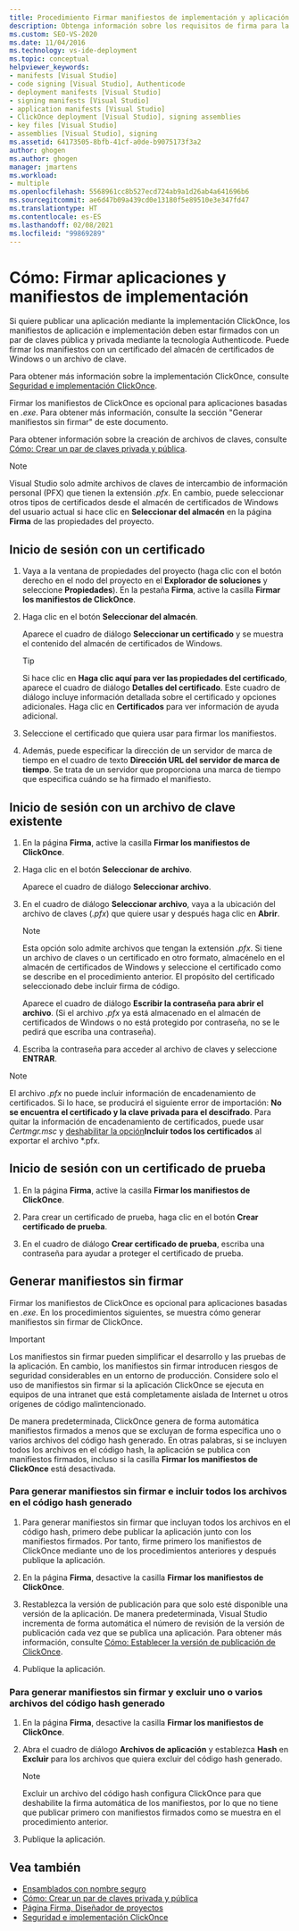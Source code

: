 ```yaml
---
title: Procedimiento Firmar manifiestos de implementación y aplicación
description: Obtenga información sobre los requisitos de firma para la publicación de manifiestos de aplicación e implementación ClickOnce. La firma es opcional en el caso de las aplicaciones basadas en .exe.
ms.custom: SEO-VS-2020
ms.date: 11/04/2016
ms.technology: vs-ide-deployment
ms.topic: conceptual
helpviewer_keywords:
- manifests [Visual Studio]
- code signing [Visual Studio], Authenticode
- deployment manifests [Visual Studio]
- signing manifests [Visual Studio]
- application manifests [Visual Studio]
- ClickOnce deployment [Visual Studio], signing assemblies
- key files [Visual Studio]
- assemblies [Visual Studio], signing
ms.assetid: 64173505-8bfb-41cf-a0de-b9075173f3a2
author: ghogen
ms.author: ghogen
manager: jmartens
ms.workload:
- multiple
ms.openlocfilehash: 5568961cc8b527ecd724ab9a1d26ab4a641696b6
ms.sourcegitcommit: ae6d47b09a439cd0e13180f5e89510e3e347fd47
ms.translationtype: HT
ms.contentlocale: es-ES
ms.lasthandoff: 02/08/2021
ms.locfileid: "99869289"
---
```

# <a name="how-to-sign-application-and-deployment-manifests"></a>Cómo: Firmar aplicaciones y manifiestos de implementación

Si quiere publicar una aplicación mediante la implementación ClickOnce, los manifiestos de aplicación e implementación deben estar firmados con un par de claves pública y privada mediante la tecnología Authenticode. Puede firmar los manifiestos con un certificado del almacén de certificados de Windows o un archivo de clave.

Para obtener más información sobre la implementación ClickOnce, consulte [Seguridad e implementación ClickOnce](../deployment/clickonce-security-and-deployment.md).

Firmar los manifiestos de ClickOnce es opcional para aplicaciones basadas en *.exe*. Para obtener más información, consulte la sección "Generar manifiestos sin firmar" de este documento.

Para obtener información sobre la creación de archivos de claves, consulte [Cómo: Crear un par de claves privada y pública](/dotnet/framework/app-domains/how-to-create-a-public-private-key-pair).

> [!NOTE]
> Visual Studio solo admite archivos de claves de intercambio de información personal (PFX) que tienen la extensión *.pfx*. En cambio, puede seleccionar otros tipos de certificados desde el almacén de certificados de Windows del usuario actual si hace clic en **Seleccionar del almacén** en la página **Firma** de las propiedades del proyecto.

## <a name="sign-using-a-certificate"></a>Inicio de sesión con un certificado

1. Vaya a la ventana de propiedades del proyecto (haga clic con el botón derecho en el nodo del proyecto en el **Explorador de soluciones** y seleccione **Propiedades**). En la pestaña **Firma**, active la casilla **Firmar los manifiestos de ClickOnce**.

2. Haga clic en el botón **Seleccionar del almacén**.

     Aparece el cuadro de diálogo **Seleccionar un certificado** y se muestra el contenido del almacén de certificados de Windows.

    > [!TIP]
    > Si hace clic en **Haga clic aquí para ver las propiedades del certificado**, aparece el cuadro de diálogo **Detalles del certificado**. Este cuadro de diálogo incluye información detallada sobre el certificado y opciones adicionales. Haga clic en **Certificados** para ver información de ayuda adicional.

3. Seleccione el certificado que quiera usar para firmar los manifiestos.

4. Además, puede especificar la dirección de un servidor de marca de tiempo en el cuadro de texto **Dirección URL del servidor de marca de tiempo**. Se trata de un servidor que proporciona una marca de tiempo que especifica cuándo se ha firmado el manifiesto.

## <a name="sign-using-an-existing-key-file"></a>Inicio de sesión con un archivo de clave existente

1. En la página **Firma**, active la casilla **Firmar los manifiestos de ClickOnce**.

2. Haga clic en el botón **Seleccionar de archivo**.

     Aparece el cuadro de diálogo **Seleccionar archivo**.

3. En el cuadro de diálogo **Seleccionar archivo**, vaya a la ubicación del archivo de claves (*.pfx*) que quiere usar y después haga clic en **Abrir**.

    > [!NOTE]
    > Esta opción solo admite archivos que tengan la extensión *.pfx*. Si tiene un archivo de claves o un certificado en otro formato, almacénelo en el almacén de certificados de Windows y seleccione el certificado como se describe en el procedimiento anterior. El propósito del certificado seleccionado debe incluir firma de código.

     Aparece el cuadro de diálogo **Escribir la contraseña para abrir el archivo**. (Si el archivo *.pfx* ya está almacenado en el almacén de certificados de Windows o no está protegido por contraseña, no se le pedirá que escriba una contraseña).

4. Escriba la contraseña para acceder al archivo de claves y seleccione **ENTRAR**.

> [!NOTE]
> El archivo *.pfx* no puede incluir información de encadenamiento de certificados. Si lo hace, se producirá el siguiente error de importación: **No se encuentra el certificado y la clave privada para el descifrado**. Para quitar la información de encadenamiento de certificados, puede usar *Certmgr.msc* y [deshabilitar la opción](/previous-versions/aa730868(v=vs.80))**Incluir todos los certificados** al exportar el archivo *.pfx.

## <a name="sign-using-a-test-certificate"></a>Inicio de sesión con un certificado de prueba

1. En la página **Firma**, active la casilla **Firmar los manifiestos de ClickOnce**.

2. Para crear un certificado de prueba, haga clic en el botón **Crear certificado de prueba**.

3. En el cuadro de diálogo **Crear certificado de prueba**, escriba una contraseña para ayudar a proteger el certificado de prueba.

## <a name="generate-unsigned-manifests"></a>Generar manifiestos sin firmar

Firmar los manifiestos de ClickOnce es opcional para aplicaciones basadas en *.exe*. En los procedimientos siguientes, se muestra cómo generar manifiestos sin firmar de ClickOnce.

> [!IMPORTANT]
> Los manifiestos sin firmar pueden simplificar el desarrollo y las pruebas de la aplicación. En cambio, los manifiestos sin firmar introducen riesgos de seguridad considerables en un entorno de producción. Considere solo el uso de manifiestos sin firmar si la aplicación ClickOnce se ejecuta en equipos de una intranet que está completamente aislada de Internet u otros orígenes de código malintencionado.

De manera predeterminada, ClickOnce genera de forma automática manifiestos firmados a menos que se excluyan de forma específica uno o varios archivos del código hash generado. En otras palabras, si se incluyen todos los archivos en el código hash, la aplicación se publica con manifiestos firmados, incluso si la casilla **Firmar los manifiestos de ClickOnce** está desactivada.

### <a name="to-generate-unsigned-manifests-and-include-all-files-in-the-generated-hash"></a>Para generar manifiestos sin firmar e incluir todos los archivos en el código hash generado

1. Para generar manifiestos sin firmar que incluyan todos los archivos en el código hash, primero debe publicar la aplicación junto con los manifiestos firmados. Por tanto, firme primero los manifiestos de ClickOnce mediante uno de los procedimientos anteriores y después publique la aplicación.

2. En la página **Firma**, desactive la casilla **Firmar los manifiestos de ClickOnce**.

3. Restablezca la versión de publicación para que solo esté disponible una versión de la aplicación. De manera predeterminada, Visual Studio incrementa de forma automática el número de revisión de la versión de publicación cada vez que se publica una aplicación. Para obtener más información, consulte [Cómo: Establecer la versión de publicación de ClickOnce](../deployment/how-to-set-the-clickonce-publish-version.md).

4. Publique la aplicación.

### <a name="to-generate-unsigned-manifests-and-exclude-one-or-more-files-from-the-generated-hash"></a>Para generar manifiestos sin firmar y excluir uno o varios archivos del código hash generado

1. En la página **Firma**, desactive la casilla **Firmar los manifiestos de ClickOnce**.

2. Abra el cuadro de diálogo **Archivos de aplicación** y establezca **Hash** en **Excluir** para los archivos que quiera excluir del código hash generado.

    > [!NOTE]
    > Excluir un archivo del código hash configura ClickOnce para que deshabilite la firma automática de los manifiestos, por lo que no tiene que publicar primero con manifiestos firmados como se muestra en el procedimiento anterior.

3. Publique la aplicación.

## <a name="see-also"></a>Vea también

- [Ensamblados con nombre seguro](/dotnet/framework/app-domains/strong-named-assemblies)
- [Cómo: Crear un par de claves privada y pública](/dotnet/framework/app-domains/how-to-create-a-public-private-key-pair)
- [Página Firma, Diseñador de proyectos](../ide/reference/signing-page-project-designer.md)
- [Seguridad e implementación ClickOnce](../deployment/clickonce-security-and-deployment.md)
